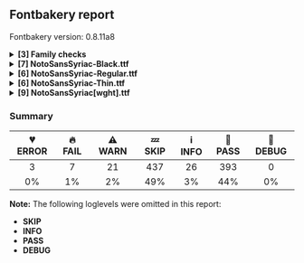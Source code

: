 ## Fontbakery report

Fontbakery version: 0.8.11a8

<details><summary><b>[3] Family checks</b></summary><div><details><summary>🔥 <b>FAIL:</b> Checking all files are in the same directory. (<a href="https://font-bakery.readthedocs.io/en/stable/fontbakery/profiles/universal.html#com.google.fonts/check/family/single_directory">com.google.fonts/check/family/single_directory</a>)</summary><div>


* 🔥 **FAIL** Not all fonts passed in the command line are in the same directory. This may lead to bad results as the tool will interpret all font files as belonging to a single font family. The detected directories are: ['fonts/NotoSansSyriac/googlefonts/ttf', 'fonts/NotoSansSyriac/googlefonts/variable-ttf'] [code: single-directory]
</div></details><details><summary>🔥 <b>FAIL:</b> Fonts have consistent PANOSE proportion? (<a href="https://font-bakery.readthedocs.io/en/stable/fontbakery/profiles/os2.html#com.google.fonts/check/family/panose_proportion">com.google.fonts/check/family/panose_proportion</a>)</summary><div>


* 🔥 **FAIL** PANOSE proportion is not the same across this family. In order to fix this, please make sure that the panose.bProportion value is the same in the OS/2 table of all of this family font files. [code: inconsistency]
</div></details><details><summary>🔥 <b>FAIL:</b> Fonts have consistent PANOSE family type? (<a href="https://font-bakery.readthedocs.io/en/stable/fontbakery/profiles/os2.html#com.google.fonts/check/family/panose_familytype">com.google.fonts/check/family/panose_familytype</a>)</summary><div>


* 🔥 **FAIL** PANOSE family type is not the same across this family. In order to fix this, please make sure that the panose.bFamilyType value is the same in the OS/2 table of all of this family font files. [code: inconsistency]
</div></details><br></div></details><details><summary><b>[7] NotoSansSyriac-Black.ttf</b></summary><div><details><summary>🔥 <b>FAIL:</b> Noto fonts must have an ARTICLE.en_us.html file (<a href="https://font-bakery.readthedocs.io/en/stable/fontbakery/profiles/googlefonts.html#com.google.fonts/check/description/noto_has_article">com.google.fonts/check/description/noto_has_article</a>)</summary><div>


* 🔥 **FAIL** This is a Noto font but it lacks an ARTICLE.en_us.html file [code: missing-article]
</div></details><details><summary>⚠ <b>WARN:</b> Glyphs are similiar to Google Fonts version? (<a href="https://font-bakery.readthedocs.io/en/stable/fontbakery/profiles/googlefonts.html#com.google.fonts/check/production_glyphs_similarity">com.google.fonts/check/production_glyphs_similarity</a>)</summary><div>


* ⚠ **WARN** Following glyphs differ greatly from Google Fonts version:
	* SAM4xout and uni0724
</div></details><details><summary>⚠ <b>WARN:</b> Combined length of family and style must not exceed 27 characters. (<a href="https://font-bakery.readthedocs.io/en/stable/fontbakery/profiles/googlefonts.html#com.google.fonts/check/name/family_and_style_max_length">com.google.fonts/check/name/family_and_style_max_length</a>)</summary><div>


* ⚠ **WARN** The combined length of family and style exceeds 27 chars in the following 'WINDOWS' entries:
 FONT_FAMILY_NAME = 'Noto Sans Syriac Black' / SUBFAMILY_NAME = 'Regular'

Please take a look at the conversation at https://github.com/googlefonts/fontbakery/issues/2179 in order to understand the reasoning behind these name table records max-length criteria. [code: too-long]
</div></details><details><summary>⚠ <b>WARN:</b> Ensure fonts have ScriptLangTags declared on the 'meta' table. (<a href="https://font-bakery.readthedocs.io/en/stable/fontbakery/profiles/googlefonts.html#com.google.fonts/check/meta/script_lang_tags">com.google.fonts/check/meta/script_lang_tags</a>)</summary><div>


* ⚠ **WARN** This font file does not have a 'meta' table. [code: lacks-meta-table]
</div></details><details><summary>⚠ <b>WARN:</b> Check font contains no unreachable glyphs (<a href="https://font-bakery.readthedocs.io/en/stable/fontbakery/profiles/universal.html#com.google.fonts/check/unreachable_glyphs">com.google.fonts/check/unreachable_glyphs</a>)</summary><div>


* ⚠ **WARN** The following glyphs could not be reached by codepoint or substitution rules:

	- guillemotleft.1

	- guillemotright.1

	- tildecomb

	- uni0304.1

	- uni0307.1

	- uni0308.1 

	- And uni030A.1
 [code: unreachable-glyphs]
</div></details><details><summary>⚠ <b>WARN:</b> Check if each glyph has the recommended amount of contours. (<a href="https://font-bakery.readthedocs.io/en/stable/fontbakery/profiles/universal.html#com.google.fonts/check/contour_count">com.google.fonts/check/contour_count</a>)</summary><div>


* ⚠ **WARN** This check inspects the glyph outlines and detects the total number of contours in each of them. The expected values are infered from the typical ammounts of contours observed in a large collection of reference font families. The divergences listed below may simply indicate a significantly different design on some of your glyphs. On the other hand, some of these may flag actual bugs in the font such as glyphs mapped to an incorrect codepoint. Please consider reviewing the design and codepoint assignment of these to make sure they are correct.

The following glyphs do not have the recommended number of contours:

	- Glyph name: aogonek	Contours detected: 3	Expected: 2

	- Glyph name: uogonek	Contours detected: 2	Expected: 1

	- Glyph name: aogonek	Contours detected: 3	Expected: 2 

	- And Glyph name: uogonek	Contours detected: 2	Expected: 1
 [code: contour-count]
</div></details><details><summary>⚠ <b>WARN:</b> Do outlines contain any jaggy segments? (<a href="https://font-bakery.readthedocs.io/en/stable/fontbakery/profiles/<Section: Outline Correctness Checks>.html#com.google.fonts/check/outline_jaggy_segments">com.google.fonts/check/outline_jaggy_segments</a>)</summary><div>


* ⚠ **WARN** The following glyphs have jaggy segments:

	* V (U+0056): B<<339.5,236.0>-<346.0,204.0>-<347.0,184.0>>/B<<347.0,184.0>-<349.0,204.0>-<354.5,235.5>> = 8.57299836361137

	* W (U+0057): B<<308.0,211.5>-<313.0,185.0>-<315.0,167.0>>/B<<315.0,167.0>-<319.0,197.0>-<325.5,236.0>> = 13.934835114501363

	* W (U+0057): B<<527.0,442.0>-<523.0,468.0>-<521.0,486.0>>/B<<521.0,486.0>-<519.0,468.0>-<514.5,442.0>> = 12.680383491819825

	* W (U+0057): B<<714.0,235.0>-<721.0,196.0>-<724.0,167.0>>/B<<724.0,167.0>-<727.0,192.0>-<734.0,229.0>> = 12.748914526401432

	* Wacute (U+1E82): B<<308.0,211.5>-<313.0,185.0>-<315.0,167.0>>/B<<315.0,167.0>-<319.0,197.0>-<325.5,236.0>> = 13.934835114501363

	* Wacute (U+1E82): B<<527.0,442.0>-<523.0,468.0>-<521.0,486.0>>/B<<521.0,486.0>-<519.0,468.0>-<514.5,442.0>> = 12.680383491819825

	* Wacute (U+1E82): B<<714.0,235.0>-<721.0,196.0>-<724.0,167.0>>/B<<724.0,167.0>-<727.0,192.0>-<734.0,229.0>> = 12.748914526401432

	* Wcircumflex (U+0174): B<<308.0,211.5>-<313.0,185.0>-<315.0,167.0>>/B<<315.0,167.0>-<319.0,197.0>-<325.5,236.0>> = 13.934835114501363

	* Wcircumflex (U+0174): B<<527.0,442.0>-<523.0,468.0>-<521.0,486.0>>/B<<521.0,486.0>-<519.0,468.0>-<514.5,442.0>> = 12.680383491819825

	* Wcircumflex (U+0174): B<<714.0,235.0>-<721.0,196.0>-<724.0,167.0>>/B<<724.0,167.0>-<727.0,192.0>-<734.0,229.0>> = 12.748914526401432 

	* And 6 more.

Use -F or --full-lists to disable shortening of long lists. [code: found-jaggy-segments]
</div></details><br></div></details><details><summary><b>[6] NotoSansSyriac-Regular.ttf</b></summary><div><details><summary>🔥 <b>FAIL:</b> Noto fonts must have an ARTICLE.en_us.html file (<a href="https://font-bakery.readthedocs.io/en/stable/fontbakery/profiles/googlefonts.html#com.google.fonts/check/description/noto_has_article">com.google.fonts/check/description/noto_has_article</a>)</summary><div>


* 🔥 **FAIL** This is a Noto font but it lacks an ARTICLE.en_us.html file [code: missing-article]
</div></details><details><summary>⚠ <b>WARN:</b> Glyphs are similiar to Google Fonts version? (<a href="https://font-bakery.readthedocs.io/en/stable/fontbakery/profiles/googlefonts.html#com.google.fonts/check/production_glyphs_similarity">com.google.fonts/check/production_glyphs_similarity</a>)</summary><div>


* ⚠ **WARN** Following glyphs differ greatly from Google Fonts version:
	* SAM4xout
</div></details><details><summary>⚠ <b>WARN:</b> Ensure fonts have ScriptLangTags declared on the 'meta' table. (<a href="https://font-bakery.readthedocs.io/en/stable/fontbakery/profiles/googlefonts.html#com.google.fonts/check/meta/script_lang_tags">com.google.fonts/check/meta/script_lang_tags</a>)</summary><div>


* ⚠ **WARN** This font file does not have a 'meta' table. [code: lacks-meta-table]
</div></details><details><summary>⚠ <b>WARN:</b> Check font contains no unreachable glyphs (<a href="https://font-bakery.readthedocs.io/en/stable/fontbakery/profiles/universal.html#com.google.fonts/check/unreachable_glyphs">com.google.fonts/check/unreachable_glyphs</a>)</summary><div>


* ⚠ **WARN** The following glyphs could not be reached by codepoint or substitution rules:

	- guillemotleft.1

	- guillemotright.1

	- tildecomb

	- uni0304.1

	- uni0307.1

	- uni0308.1 

	- And uni030A.1
 [code: unreachable-glyphs]
</div></details><details><summary>⚠ <b>WARN:</b> Check if each glyph has the recommended amount of contours. (<a href="https://font-bakery.readthedocs.io/en/stable/fontbakery/profiles/universal.html#com.google.fonts/check/contour_count">com.google.fonts/check/contour_count</a>)</summary><div>


* ⚠ **WARN** This check inspects the glyph outlines and detects the total number of contours in each of them. The expected values are infered from the typical ammounts of contours observed in a large collection of reference font families. The divergences listed below may simply indicate a significantly different design on some of your glyphs. On the other hand, some of these may flag actual bugs in the font such as glyphs mapped to an incorrect codepoint. Please consider reviewing the design and codepoint assignment of these to make sure they are correct.

The following glyphs do not have the recommended number of contours:

	- Glyph name: aogonek	Contours detected: 3	Expected: 2

	- Glyph name: uogonek	Contours detected: 2	Expected: 1

	- Glyph name: aogonek	Contours detected: 3	Expected: 2 

	- And Glyph name: uogonek	Contours detected: 2	Expected: 1
 [code: contour-count]
</div></details><details><summary>⚠ <b>WARN:</b> Are any segments inordinately short? (<a href="https://font-bakery.readthedocs.io/en/stable/fontbakery/profiles/<Section: Outline Correctness Checks>.html#com.google.fonts/check/outline_short_segments">com.google.fonts/check/outline_short_segments</a>)</summary><div>


* ⚠ **WARN** The following glyphs have segments which seem very short:

	* two (U+0032) contains a short segment L<<159.0,84.0>--<159.0,80.0>>

	* at (U+0040) contains a short segment B<<613.0,293.0>-<612.0,275.0>-<612.0,267.5>>

	* at (U+0040) contains a short segment B<<612.0,267.5>-<612.0,260.0>-<612.0,257.0>>

	* M (U+004D) contains a short segment L<<177.0,626.0>--<173.0,626.0>>

	* M (U+004D) contains a short segment L<<450.0,129.0>--<454.0,129.0>>

	* N (U+004E) contains a short segment L<<176.0,593.0>--<172.0,593.0>>

	* N (U+004E) contains a short segment L<<582.0,123.0>--<586.0,123.0>>

	* Q (U+0051) contains a short segment B<<416.0,-9.0>-<410.0,-9.0>-<403.5,-9.5>>

	* Q (U+0051) contains a short segment B<<403.5,-9.5>-<397.0,-10.0>-<391.0,-10.0>>

	* W (U+0057) contains a short segment B<<468.0,577.5>-<463.0,600.0>-<461.0,609.0>> 

	* And 79 more.

Use -F or --full-lists to disable shortening of long lists. [code: found-short-segments]
</div></details><br></div></details><details><summary><b>[6] NotoSansSyriac-Thin.ttf</b></summary><div><details><summary>🔥 <b>FAIL:</b> Noto fonts must have an ARTICLE.en_us.html file (<a href="https://font-bakery.readthedocs.io/en/stable/fontbakery/profiles/googlefonts.html#com.google.fonts/check/description/noto_has_article">com.google.fonts/check/description/noto_has_article</a>)</summary><div>


* 🔥 **FAIL** This is a Noto font but it lacks an ARTICLE.en_us.html file [code: missing-article]
</div></details><details><summary>⚠ <b>WARN:</b> Combined length of family and style must not exceed 27 characters. (<a href="https://font-bakery.readthedocs.io/en/stable/fontbakery/profiles/googlefonts.html#com.google.fonts/check/name/family_and_style_max_length">com.google.fonts/check/name/family_and_style_max_length</a>)</summary><div>


* ⚠ **WARN** The combined length of family and style exceeds 27 chars in the following 'WINDOWS' entries:
 FONT_FAMILY_NAME = 'Noto Sans Syriac Thin' / SUBFAMILY_NAME = 'Regular'

Please take a look at the conversation at https://github.com/googlefonts/fontbakery/issues/2179 in order to understand the reasoning behind these name table records max-length criteria. [code: too-long]
</div></details><details><summary>⚠ <b>WARN:</b> Ensure fonts have ScriptLangTags declared on the 'meta' table. (<a href="https://font-bakery.readthedocs.io/en/stable/fontbakery/profiles/googlefonts.html#com.google.fonts/check/meta/script_lang_tags">com.google.fonts/check/meta/script_lang_tags</a>)</summary><div>


* ⚠ **WARN** This font file does not have a 'meta' table. [code: lacks-meta-table]
</div></details><details><summary>⚠ <b>WARN:</b> Check font contains no unreachable glyphs (<a href="https://font-bakery.readthedocs.io/en/stable/fontbakery/profiles/universal.html#com.google.fonts/check/unreachable_glyphs">com.google.fonts/check/unreachable_glyphs</a>)</summary><div>


* ⚠ **WARN** The following glyphs could not be reached by codepoint or substitution rules:

	- guillemotleft.1

	- guillemotright.1

	- tildecomb

	- uni0304.1

	- uni0307.1

	- uni0308.1 

	- And uni030A.1
 [code: unreachable-glyphs]
</div></details><details><summary>⚠ <b>WARN:</b> Check if each glyph has the recommended amount of contours. (<a href="https://font-bakery.readthedocs.io/en/stable/fontbakery/profiles/universal.html#com.google.fonts/check/contour_count">com.google.fonts/check/contour_count</a>)</summary><div>


* ⚠ **WARN** This check inspects the glyph outlines and detects the total number of contours in each of them. The expected values are infered from the typical ammounts of contours observed in a large collection of reference font families. The divergences listed below may simply indicate a significantly different design on some of your glyphs. On the other hand, some of these may flag actual bugs in the font such as glyphs mapped to an incorrect codepoint. Please consider reviewing the design and codepoint assignment of these to make sure they are correct.

The following glyphs do not have the recommended number of contours:

	- Glyph name: aogonek	Contours detected: 3	Expected: 2

	- Glyph name: uogonek	Contours detected: 2	Expected: 1

	- Glyph name: aogonek	Contours detected: 3	Expected: 2 

	- And Glyph name: uogonek	Contours detected: 2	Expected: 1
 [code: contour-count]
</div></details><details><summary>⚠ <b>WARN:</b> Do outlines contain any semi-vertical or semi-horizontal lines? (<a href="https://font-bakery.readthedocs.io/en/stable/fontbakery/profiles/<Section: Outline Correctness Checks>.html#com.google.fonts/check/outline_semi_vertical">com.google.fonts/check/outline_semi_vertical</a>)</summary><div>


* ⚠ **WARN** The following glyphs have semi-vertical/semi-horizontal lines:

	* exclam (U+0021): L<<115.0,174.0>--<113.0,607.0>>

	* exclam (U+0021): L<<142.0,607.0>--<140.0,174.0>>

	* exclamdown (U+00A1): L<<122.0,354.0>--<124.0,-186.0>> 

	* And exclamdown (U+00A1): L<<96.0,-186.0>--<98.0,354.0>> [code: found-semi-vertical]
</div></details><br></div></details><details><summary><b>[9] NotoSansSyriac[wght].ttf</b></summary><div><details><summary>💔 <b>ERROR:</b> Check font names are correct (<a href="https://font-bakery.readthedocs.io/en/stable/fontbakery/profiles/googlefonts.html#com.google.fonts/check/font_names">com.google.fonts/check/font_names</a>)</summary><div>


* 💔 **ERROR** The condition <FontBakeryCondition:expected_font_names> had an error: KeyError: 'fvar'
</div></details><details><summary>💔 <b>ERROR:</b> Check a font's STAT table contains compulsory Axis Values. (<a href="https://font-bakery.readthedocs.io/en/stable/fontbakery/profiles/googlefonts.html#com.google.fonts/check/STAT">com.google.fonts/check/STAT</a>)</summary><div>


* 💔 **ERROR** The condition <FontBakeryCondition:expected_font_names> had an error: KeyError: 'fvar'
</div></details><details><summary>💔 <b>ERROR:</b> Check variable font instances (<a href="https://font-bakery.readthedocs.io/en/stable/fontbakery/profiles/googlefonts.html#com.google.fonts/check/fvar_instances">com.google.fonts/check/fvar_instances</a>)</summary><div>


* 💔 **ERROR** The condition <FontBakeryCondition:expected_font_names> had an error: KeyError: 'fvar'
</div></details><details><summary>🔥 <b>FAIL:</b> Noto fonts must have an ARTICLE.en_us.html file (<a href="https://font-bakery.readthedocs.io/en/stable/fontbakery/profiles/googlefonts.html#com.google.fonts/check/description/noto_has_article">com.google.fonts/check/description/noto_has_article</a>)</summary><div>


* 🔥 **FAIL** This is a Noto font but it lacks an ARTICLE.en_us.html file [code: missing-article]
</div></details><details><summary>⚠ <b>WARN:</b> Ensure variable fonts include an avar table. (<a href="https://font-bakery.readthedocs.io/en/stable/fontbakery/profiles/googlefonts.html#com.google.fonts/check/mandatory_avar_table">com.google.fonts/check/mandatory_avar_table</a>)</summary><div>


* ⚠ **WARN** This variable font does not have an avar table. [code: missing-avar]
</div></details><details><summary>⚠ <b>WARN:</b> Ensure fonts have ScriptLangTags declared on the 'meta' table. (<a href="https://font-bakery.readthedocs.io/en/stable/fontbakery/profiles/googlefonts.html#com.google.fonts/check/meta/script_lang_tags">com.google.fonts/check/meta/script_lang_tags</a>)</summary><div>


* ⚠ **WARN** This font file does not have a 'meta' table. [code: lacks-meta-table]
</div></details><details><summary>⚠ <b>WARN:</b> Check font contains no unreachable glyphs (<a href="https://font-bakery.readthedocs.io/en/stable/fontbakery/profiles/universal.html#com.google.fonts/check/unreachable_glyphs">com.google.fonts/check/unreachable_glyphs</a>)</summary><div>


* ⚠ **WARN** The following glyphs could not be reached by codepoint or substitution rules:

	- guillemotleft.1

	- guillemotright.1

	- tildecomb

	- uni0304.1

	- uni0307.1

	- uni0308.1 

	- And uni030A.1
 [code: unreachable-glyphs]
</div></details><details><summary>⚠ <b>WARN:</b> Detect any interpolation issues in the font. (<a href="https://font-bakery.readthedocs.io/en/stable/fontbakery/profiles/universal.html#com.google.fonts/check/interpolation_issues">com.google.fonts/check/interpolation_issues</a>)</summary><div>


* ⚠ **WARN** Interpolation issues were found in the font: 	- Contour 1 start point differs in glyph 'uni072B' between location <fontTools.ttLib.ttGlyphSet._TTGlyphSetGlyf object at 0x7fcc3702ad90> and location <fontTools.ttLib.ttGlyphSet._TTGlyphSetGlyf object at 0x7fcc37028890>

	- Contour 1 start point differs in glyph 'uni072B.fina' between location <fontTools.ttLib.ttGlyphSet._TTGlyphSetGlyf object at 0x7fcc3702ad90> and location <fontTools.ttLib.ttGlyphSet._TTGlyphSetGlyf object at 0x7fcc37028890>

	- Contour 1 start point differs in glyph 'uni072B.medi' between location <fontTools.ttLib.ttGlyphSet._TTGlyphSetGlyf object at 0x7fcc3702ad90> and location <fontTools.ttLib.ttGlyphSet._TTGlyphSetGlyf object at 0x7fcc37028890> 

	- And Contour 1 start point differs in glyph 'uni072B.init' between location <fontTools.ttLib.ttGlyphSet._TTGlyphSetGlyf object at 0x7fcc3702ad90> and location <fontTools.ttLib.ttGlyphSet._TTGlyphSetGlyf object at 0x7fcc37028890> [code: interpolation-issues]
</div></details><details><summary>⚠ <b>WARN:</b> Check mark characters are in GDEF mark glyph class. (<a href="https://font-bakery.readthedocs.io/en/stable/fontbakery/profiles/gdef.html#com.google.fonts/check/gdef_mark_chars">com.google.fonts/check/gdef_mark_chars</a>)</summary><div>


* ⚠ **WARN** The following mark characters could be in the GDEF mark glyph class:
	 uni0732 (U+0732) [code: mark-chars]
</div></details><br></div></details>

### Summary

| 💔 ERROR | 🔥 FAIL | ⚠ WARN | 💤 SKIP | ℹ INFO | 🍞 PASS | 🔎 DEBUG |
|:-----:|:----:|:----:|:----:|:----:|:----:|:----:|
| 3 | 7 | 21 | 437 | 26 | 393 | 0 |
| 0% | 1% | 2% | 49% | 3% | 44% | 0% |

**Note:** The following loglevels were omitted in this report:
* **SKIP**
* **INFO**
* **PASS**
* **DEBUG**
